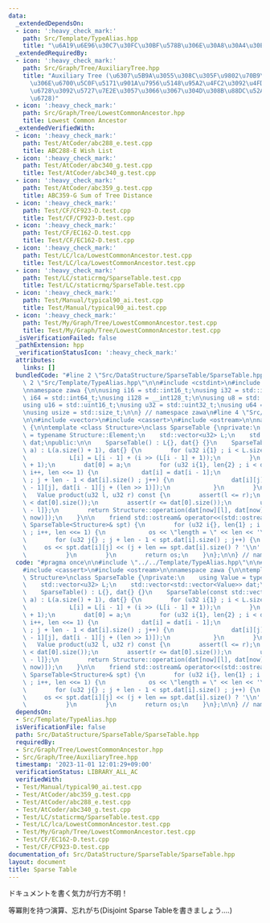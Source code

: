 ```yaml
---
data:
  _extendedDependsOn:
  - icon: ':heavy_check_mark:'
    path: Src/Template/TypeAlias.hpp
    title: "\u6A19\u6E96\u30C7\u30FC\u30BF\u578B\u306E\u30A8\u30A4\u30EA\u30A2\u30B9"
  _extendedRequiredBy:
  - icon: ':heavy_check_mark:'
    path: Src/Graph/Tree/AuxiliaryTree.hpp
    title: "Auxiliary Tree (\u6307\u5B9A\u3055\u308C\u305F\u9802\u70B9\u305F\u3061\
      \u306E\u6700\u5C0F\u5171\u901A\u7956\u5148\u95A2\u4FC2\u3092\u4FDD\u3063\u3066\
      \u6728\u3092\u5727\u7E2E\u3057\u3066\u3067\u304D\u308B\u88DC\u52A9\u7684\u306A\
      \u6728)"
  - icon: ':heavy_check_mark:'
    path: Src/Graph/Tree/LowestCommonAncestor.hpp
    title: Lowest Common Ancestor
  _extendedVerifiedWith:
  - icon: ':heavy_check_mark:'
    path: Test/AtCoder/abc288_e.test.cpp
    title: ABC288-E Wish List
  - icon: ':heavy_check_mark:'
    path: Test/AtCoder/abc340_g.test.cpp
    title: Test/AtCoder/abc340_g.test.cpp
  - icon: ':heavy_check_mark:'
    path: Test/AtCoder/abc359_g.test.cpp
    title: ABC359-G Sum of Tree Distance
  - icon: ':heavy_check_mark:'
    path: Test/CF/CF923-D.test.cpp
    title: Test/CF/CF923-D.test.cpp
  - icon: ':heavy_check_mark:'
    path: Test/CF/EC162-D.test.cpp
    title: Test/CF/EC162-D.test.cpp
  - icon: ':heavy_check_mark:'
    path: Test/LC/lca/LowestCommonAncestor.test.cpp
    title: Test/LC/lca/LowestCommonAncestor.test.cpp
  - icon: ':heavy_check_mark:'
    path: Test/LC/staticrmq/SparseTable.test.cpp
    title: Test/LC/staticrmq/SparseTable.test.cpp
  - icon: ':heavy_check_mark:'
    path: Test/Manual/typical90_ai.test.cpp
    title: Test/Manual/typical90_ai.test.cpp
  - icon: ':heavy_check_mark:'
    path: Test/My/Graph/Tree/LowestCommonAncestor.test.cpp
    title: Test/My/Graph/Tree/LowestCommonAncestor.test.cpp
  _isVerificationFailed: false
  _pathExtension: hpp
  _verificationStatusIcon: ':heavy_check_mark:'
  attributes:
    links: []
  bundledCode: "#line 2 \"Src/DataStructure/SparseTable/SparseTable.hpp\"\n\n#line\
    \ 2 \"Src/Template/TypeAlias.hpp\"\n\n#include <cstdint>\n#include <cstddef>\n\
    \nnamespace zawa {\n\nusing i16 = std::int16_t;\nusing i32 = std::int32_t;\nusing\
    \ i64 = std::int64_t;\nusing i128 = __int128_t;\n\nusing u8 = std::uint8_t;\n\
    using u16 = std::uint16_t;\nusing u32 = std::uint32_t;\nusing u64 = std::uint64_t;\n\
    \nusing usize = std::size_t;\n\n} // namespace zawa\n#line 4 \"Src/DataStructure/SparseTable/SparseTable.hpp\"\
    \n\n#include <vector>\n#include <cassert>\n#include <ostream>\n\nnamespace zawa\
    \ {\n\ntemplate <class Structure>\nclass SparseTable {\nprivate:\n    using Value\
    \ = typename Structure::Element;\n    std::vector<u32> L;\n    std::vector<std::vector<Value>>\
    \ dat;\npublic:\n\n    SparseTable() : L{}, dat{} {}\n    SparseTable(const std::vector<Value>&\
    \ a) : L(a.size() + 1), dat{} {\n        for (u32 i{1} ; i < L.size() ; i++) {\n\
    \            L[i] = L[i - 1] + (i >> (L[i - 1] + 1));\n        }\n        dat.resize(L.back()\
    \ + 1);\n        dat[0] = a;\n        for (u32 i{1}, len{2} ; i < dat.size() ;\
    \ i++, len <<= 1) {\n            dat[i] = dat[i - 1];\n            for (u32 j{}\
    \ ; j + len - 1 < dat[i].size() ; j++) {\n                dat[i][j] = Structure::operation(dat[i\
    \ - 1][j], dat[i - 1][j + (len >> 1)]);\n            }\n        }\n    }\n\n \
    \   Value product(u32 l, u32 r) const {\n        assert(l <= r);\n        assert(l\
    \ < dat[0].size());\n        assert(r <= dat[0].size());\n        u32 now{L[r\
    \ - l]};\n        return Structure::operation(dat[now][l], dat[now][r - (1 <<\
    \ now)]);\n    }\n\n    friend std::ostream& operator<<(std::ostream& os, const\
    \ SparseTable<Structure>& spt) {\n        for (u32 i{}, len{1} ; i < spt.dat.size()\
    \ ; i++, len <<= 1) {\n            os << \"length = \" << len << '\\n';\n    \
    \        for (u32 j{} ; j + len - 1 < spt.dat[i].size() ; j++) {\n           \
    \     os << spt.dat[i][j] << (j + len == spt.dat[i].size() ? '\\n' : ' ');\n \
    \           }\n        }\n        return os;\n    }\n};\n\n} // namespace zawa\n"
  code: "#pragma once\n\n#include \"../../Template/TypeAlias.hpp\"\n\n#include <vector>\n\
    #include <cassert>\n#include <ostream>\n\nnamespace zawa {\n\ntemplate <class\
    \ Structure>\nclass SparseTable {\nprivate:\n    using Value = typename Structure::Element;\n\
    \    std::vector<u32> L;\n    std::vector<std::vector<Value>> dat;\npublic:\n\n\
    \    SparseTable() : L{}, dat{} {}\n    SparseTable(const std::vector<Value>&\
    \ a) : L(a.size() + 1), dat{} {\n        for (u32 i{1} ; i < L.size() ; i++) {\n\
    \            L[i] = L[i - 1] + (i >> (L[i - 1] + 1));\n        }\n        dat.resize(L.back()\
    \ + 1);\n        dat[0] = a;\n        for (u32 i{1}, len{2} ; i < dat.size() ;\
    \ i++, len <<= 1) {\n            dat[i] = dat[i - 1];\n            for (u32 j{}\
    \ ; j + len - 1 < dat[i].size() ; j++) {\n                dat[i][j] = Structure::operation(dat[i\
    \ - 1][j], dat[i - 1][j + (len >> 1)]);\n            }\n        }\n    }\n\n \
    \   Value product(u32 l, u32 r) const {\n        assert(l <= r);\n        assert(l\
    \ < dat[0].size());\n        assert(r <= dat[0].size());\n        u32 now{L[r\
    \ - l]};\n        return Structure::operation(dat[now][l], dat[now][r - (1 <<\
    \ now)]);\n    }\n\n    friend std::ostream& operator<<(std::ostream& os, const\
    \ SparseTable<Structure>& spt) {\n        for (u32 i{}, len{1} ; i < spt.dat.size()\
    \ ; i++, len <<= 1) {\n            os << \"length = \" << len << '\\n';\n    \
    \        for (u32 j{} ; j + len - 1 < spt.dat[i].size() ; j++) {\n           \
    \     os << spt.dat[i][j] << (j + len == spt.dat[i].size() ? '\\n' : ' ');\n \
    \           }\n        }\n        return os;\n    }\n};\n\n} // namespace zawa\n"
  dependsOn:
  - Src/Template/TypeAlias.hpp
  isVerificationFile: false
  path: Src/DataStructure/SparseTable/SparseTable.hpp
  requiredBy:
  - Src/Graph/Tree/LowestCommonAncestor.hpp
  - Src/Graph/Tree/AuxiliaryTree.hpp
  timestamp: '2023-11-01 12:01:29+09:00'
  verificationStatus: LIBRARY_ALL_AC
  verifiedWith:
  - Test/Manual/typical90_ai.test.cpp
  - Test/AtCoder/abc359_g.test.cpp
  - Test/AtCoder/abc288_e.test.cpp
  - Test/AtCoder/abc340_g.test.cpp
  - Test/LC/staticrmq/SparseTable.test.cpp
  - Test/LC/lca/LowestCommonAncestor.test.cpp
  - Test/My/Graph/Tree/LowestCommonAncestor.test.cpp
  - Test/CF/EC162-D.test.cpp
  - Test/CF/CF923-D.test.cpp
documentation_of: Src/DataStructure/SparseTable/SparseTable.hpp
layout: document
title: Sparse Table
---
```


ドキュメントを書く気力が行方不明！

等冪則を持つ演算、忘れがち(Disjoint Sparse Tableを書きましょう....)
